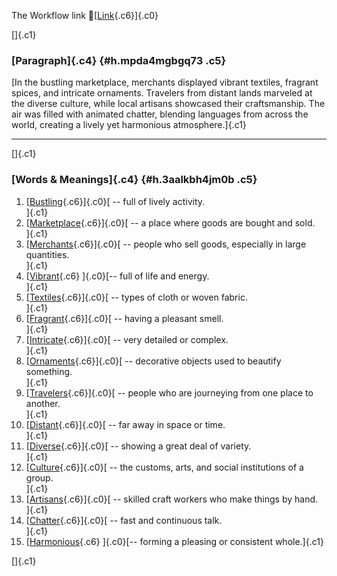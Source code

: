 The Workflow link
👏[[Link](https://www.google.com/url?q=http://www.google.com&sa=D&source=editors&ust=1755994753246825&usg=AOvVaw1g6rIbezh5U8owov1kzgCf){.c6}]{.c0}

[]{.c1}

### [Paragraph]{.c4} {#h.mpda4mgbgq73 .c5}

[In the bustling marketplace, merchants displayed vibrant textiles,
fragrant spices, and intricate ornaments. Travelers from distant lands
marveled at the diverse culture, while local artisans showcased their
craftsmanship. The air was filled with animated chatter, blending
languages from across the world, creating a lively yet harmonious
atmosphere.]{.c1}

------------------------------------------------------------------------

[]{.c1}

### [Words & Meanings]{.c4} {#h.3aalkbh4jm0b .c5}

1.  [[Bustling](https://www.google.com/url?q=http://www.google.com&sa=D&source=editors&ust=1755994753247432&usg=AOvVaw0Z8WUwFR5pdm6iLIF0r4Ss){.c6}]{.c0}[ --
    full of lively activity.\
    ]{.c1}
2.  [[Marketplace](https://www.google.com/url?q=http://www.google.com&sa=D&source=editors&ust=1755994753247556&usg=AOvVaw0xC1Na5Y7ZCggBEQR1Hy6u){.c6}]{.c0}[ --
    a place where goods are bought and sold.\
    ]{.c1}
3.  [[Merchants](https://www.google.com/url?q=http://www.google.com&sa=D&source=editors&ust=1755994753247669&usg=AOvVaw3CmviV1uY-L7mmTK1eaASs){.c6}]{.c0}[ --
    people who sell goods, especially in large quantities.\
    ]{.c1}
4.  [[Vibrant](https://www.google.com/url?q=http://www.google.com&sa=D&source=editors&ust=1755994753247795&usg=AOvVaw1QLlCsUQobQae0NG-uEDqi){.c6}
    ]{.c0}[-- full of life and energy.\
    ]{.c1}
5.  [[Textiles](https://www.google.com/url?q=http://www.google.com&sa=D&source=editors&ust=1755994753247890&usg=AOvVaw0nordpmuOJZj4uS4V-zAZu){.c6}]{.c0}[ --
    types of cloth or woven fabric.\
    ]{.c1}
6.  [[Fragrant](https://www.google.com/url?q=http://www.google.com&sa=D&source=editors&ust=1755994753247992&usg=AOvVaw2M_PvOeS_EG_xBrwxWUT_u){.c6}]{.c0}[ --
    having a pleasant smell.\
    ]{.c1}
7.  [[Intricate](https://www.google.com/url?q=http://www.google.com&sa=D&source=editors&ust=1755994753248090&usg=AOvVaw0T5C2VaIs4tKSoKD9lT6tZ){.c6}]{.c0}[ --
    very detailed or complex.\
    ]{.c1}
8.  [[Ornaments](https://www.google.com/url?q=http://www.google.com&sa=D&source=editors&ust=1755994753248190&usg=AOvVaw1FIRJEqx5WmUvAzN25pKTY){.c6}]{.c0}[ --
    decorative objects used to beautify something.\
    ]{.c1}
9.  [[Travelers](https://www.google.com/url?q=http://www.google.com&sa=D&source=editors&ust=1755994753248352&usg=AOvVaw3L3UNar2joukAUROKU7jNz){.c6}]{.c0}[ --
    people who are journeying from one place to another.\
    ]{.c1}
10. [[Distant](https://www.google.com/url?q=http://www.google.com&sa=D&source=editors&ust=1755994753248490&usg=AOvVaw2THh66Fr-2ykn5ts6NTkmB){.c6}]{.c0}[ --
    far away in space or time.\
    ]{.c1}
11. [[Diverse](https://www.google.com/url?q=http://www.google.com&sa=D&source=editors&ust=1755994753248589&usg=AOvVaw0lxKKRT2KEDvxzUyRkZn6T){.c6}]{.c0}[ --
    showing a great deal of variety.\
    ]{.c1}
12. [[Culture](https://www.google.com/url?q=http://www.google.com&sa=D&source=editors&ust=1755994753248690&usg=AOvVaw2Yvs5Rx3PrxseC6KzBIvGw){.c6}]{.c0}[ --
    the customs, arts, and social institutions of a group.\
    ]{.c1}
13. [[Artisans](https://www.google.com/url?q=http://www.google.com&sa=D&source=editors&ust=1755994753248812&usg=AOvVaw02s_DfMs6UtZslG91RYOgv){.c6}]{.c0}[ --
    skilled craft workers who make things by hand.\
    ]{.c1}
14. [[Chatter](https://www.google.com/url?q=http://www.google.com&sa=D&source=editors&ust=1755994753248926&usg=AOvVaw3t7-Y5zG-Jl-05HjPfV2BG){.c6}]{.c0}[ --
    fast and continuous talk.\
    ]{.c1}
15. [[Harmonious](https://www.google.com/url?q=http://www.google.com&sa=D&source=editors&ust=1755994753249041&usg=AOvVaw3exEuXTvondTuUUfIsKbxt){.c6}
    ]{.c0}[-- forming a pleasing or consistent whole.]{.c1}

[]{.c1}
